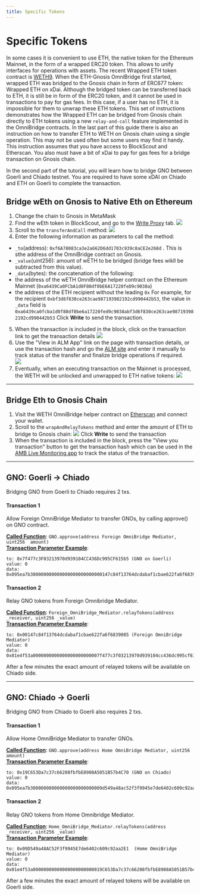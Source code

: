 ```yaml
---
title: Specific Tokens
---
```


# Specific Tokens

In some cases it is convenient to use ETH, the native token for the Ethereum Mainnet, in the form of a wrapped ERC20 token. This allows to unify interfaces for operations with assets. The recent Wrapped ETH token contract is [WETH9](https://etherscan.io/address/0xc02aaa39b223fe8d0a0e5c4f27ead9083c756cc2).
When the ETH-Gnosis OmniBridge first started, wrapped ETH was bridged to the Gnosis chain in form of ERC677 token: Wrapped ETH on xDai.
Although the bridged token can be transferred back to ETH, it is still be in form of the ERC20 token, and it cannot be used in transactions to pay for gas fees. In this case, if a user has no ETH, it is impossible for them to unwrap these ETH tokens.
This set of instructions demonstrates how the Wrapped ETH can be bridged from Gnosis chain directly to ETH tokens using a new `relay-and-call` feature implemented in the OmniBridge contracts. In the last part of this guide there is also an instruction on how to transfer ETH to WETH on Gnosis chain using a single operation. This may not be used often but some users may find it handy.
This instruction assumes that you have access to BlockScout and Etherscan. You also must have a bit of xDai to pay for gas fees for a bridge transaction on Gnosis chain.

In the second part of the tutorial, you will learn how to bridge GNO between Goerli and Chiado testnet. You are required to have some xDAI on Chiado and ETH on Goerli to complete the transaction.

## Bridge wEth on Gnosis to Native Eth on Ethereum

1. Change the chain to Gnosis in MetaMask
2. Find the wEth token in BlockScout, and go to the [Write Proxy](https://gnosis.blockscout.com/address/0x6A023CCd1ff6F2045C3309768eAd9E68F978f6e1?tab=write_proxy) tab.
   ![](/img/bridges/omni-bridge-to-native-eth1.png)
3. Scroll to the `transferAndCall` method:
   ![](/img/bridges/omni-bridge-to-native-eth2.png)
4. Enter the following information as parameters to call the method:

- `_to`(address): `0xf6A78083ca3e2a662D6dd1703c939c8aCE2e268d` . This is sthe address of the OmniBridge contract on Gnosis.
- `_value`(uint256): amount of wETH to be bridged (bridge fees wikll be subtracted from this value).
- `_data`(bytes): the concatenation of the following:
- the address of the wETH OmniBridge helper contract on the Ethereum Mainnet (`0xa6439Ca0FCbA1d0F80df0bE6A17220feD9c9038a`)
- the address of the ETH recipient without the leading `0x`
  For example, for the recipient `0xbf3d6f830ce263cae987193982192cd990442b53`, the value in `_data` field is `0xa6439ca0fcba1d0f80df0be6a17220fed9c9038abf3d6f830ce263cae987193982192cd990442b53`
  Click **Write** to send the transaction.

5. When the transaction is included in the block, click on the transaction link to get the transaction details
   ![](/img/bridges/omni-bridge-to-native-eth3.png)
6. Use the "View in ALM App" link on the page with transaction details, or use the transaction hash and go the [ALM site](https://alm-bridge-monitor.gnosischain.com/) and enter it manually to track status of the transfer and finalize bridge operations if required.  
   ![](/img/bridges/omni-bridge-to-native-eth4.png)
7. Eventually, when an executing transaction on the Mainnet is processed, the WETH will be unlocked and unwrapped to ETH native tokens:
   ![](/img/bridges/omni-bridge-to-native-eth5.png)

---

## Bridge Eth to Gnosis Chain

1. Visit the WETH OmniBridge helper contract on [Etherscan](https://etherscan.io/address/0xa6439ca0fcba1d0f80df0be6a17220fed9c9038a#writeContract) and connect your wallet.
2. Scroll to the `wrapAndRelayTokens` method and enter the amount of ETH to bridge to Gnosis chain:
   ![](/img/bridges/omni-bridge-from-native-eth1.png)
   Click **Write** to send the transaction
3. When the transaction is included in the block, press the "View you transaction" button to get the transaction hash which can be used in the [AMB Live Monitoring app](https://alm-bridge-monitor.gnosischain.com/) to track the status of the transaction.

---

## GNO: Goerli -> Chiado

Bridging GNO from Goerli to Chiado requires 2 txs.

#### Transaction 1

Allow Foreign OmniBridge Mediator to transfer GNOs, by calling approve() on GNO contract.

**[Called Function](https://goerli.etherscan.io/address/0x7f477c3F03213970d939104CC436Dc995CF615b5)**: `GNO.approve(address Foreign OmniBridge Mediator, uint256  amount)`  
**[Transaction Parameter Example](https://docs.metamask.io/guide/sending-transactions.html)**:

```
to: 0x7f477c3F03213970d939104CC436Dc995CF615b5 (GNO on Goerli)
value: 0
data: 0x095ea7b300000000000000000000000000147c84f13764dcdabaf1cbae622fa6f683908500000000000000000000000000000000000000000000d3c21bcecceda1000000
```

#### Transaction 2

Relay GNO tokens from Foreign Omnibridge Mediator.

**[Called Function](https://goerli.etherscan.io/address/0x00147c84f13764dcdabaf1cbae622fa6f6839085)**: `Foreign_OmniBridge_Mediator.relayTokens(address _receiver, uint256 _value)`  
**[Transaction Parameter Example](https://docs.metamask.io/guide/sending-transactions.html)**:

```
to: 0x00147c84f13764dcdabaf1cbae622fa6f6839085 (Foreign OmniBridge Mediator)
value: 0
data: 0x01e4f53a0000000000000000000000007f477c3f03213970d939104cc436dc995cf615b50000000000000000000000000000000000000000000000000de0b6b3a7640000
```

After a few minutes the exact amount of relayed tokens will be available on Chiado side.

---

## GNO: Chiado -> Goerli

Bridging GNO from Chiado to Goerli also requires 2 txs.

#### Transaction 1

Allow Home OmniBridge Mediator to transfer GNOs.

**[Called Function](https://blockscout.com/gnosis/chiado/address/0x19C653Da7c37c66208fbfbE8908A5051B57b4C70)**: `GNO.approve(address Home OmniBridge Mediator, uint256 amount)`  
 **[Transaction Parameter Example](https://docs.metamask.io/guide/sending-transactions.html)**:

```
to: 0x19C653Da7c37c66208fbfbE8908A5051B57b4C70 (GNO on Chiado)
value: 0
data: 0x095ea7b300000000000000000000000009d549a48ac52f3f9945e7de6402c609c92aa2e100000000000000000000000000000000000000000000d3c21bcecceda1000000
```

#### Transaction 2

Relay GNO tokens from Home Omnibridge Mediator.

**[Called Function](https://blockscout.com/gnosis/chiado/address/0x09D549a48AC52F3f9945E7de6402c609c92aa2E1)**: `Home_OmniBridge_Mediator.relayTokens(address _receiver, uint256 _value)`  
 **[Transaction Parameter Example](https://docs.metamask.io/guide/sending-transactions.html)**:

```
to: 0x09D549a48AC52F3f9945E7de6402c609c92aa2E1  (Home OmniBridge Mediator)
value: 0
data: 0x01e4f53a00000000000000000000000019C653Da7c37c66208fbfbE8908A5051B57b4C700000000000000000000000000000000000000000000000000de0b6b3a7640000
```

After a few minutes the exact amount of relayed tokens will be available on Goerli side.
